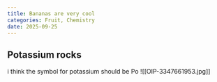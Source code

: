 ```yaml
---
title: Bananas are very cool
categories: Fruit, Chemistry
date: 2025-09-25
---
```

## Potassium rocks
i think the symbol for potassium should be Po
![[OIP-3347661953.jpg]]